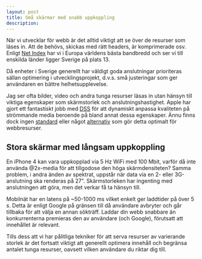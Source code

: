 ```yaml
---
layout: post
title: Små skärmar med snabb uppkoppling
description:
---
```


När vi utvecklar för webb är det alltid viktigt att se över de resurser som läses in. Att de behövs, skickas med rätt headers, är komprimerade osv. Enligt [Net Index](http://www.netindex.com/) har vi i Europa världens bästa bandbredd och ser vi till enskilda länder ligger Sverige på plats 13.

Då enheter i Sverige generellt har väldigt goda anslutningar prioriteras sällan optimering i utvecklingsprojekt, d.v.s. små justeringar som ger användaren en bättre helhetsupplevelse.

Jag ser ofta bilder, video och andra tunga resurser läsas in utan hänsyn till viktiga egenskaper som skärmstorlek och anslutningshastighet. Apple har gjort ett fantastiskt jobb med [DSS](http://dss.macosforge.org/) för att dynamiskt anpassa kvaliteten på strömmande media beroende på bland annat dessa egenskaper. Ännu finns dock ingen [standard](http://www.w3.org/community/respimg/) eller något [alternativ](http://www.alistapart.com/articles/responsive-images-how-they-almost-worked-and-what-we-need/) som gör detta optimalt för webbresurser.

## Stora skärmar med långsam uppkoppling

En iPhone 4 kan vara uppkopplad via 5 Hz WiFi med 100 Mbit, varför då inte använda @2x-media för att tillgodose den höga skärmdensiteten? Samma problem, i andra änden av spektrat, uppstår när data via en 2- eller 3G-anslutning ska renderas på 27". Skärmstorleken har ingenting med anslutningen att göra, men det verkar få ta hänsyn till.

Mobilnät har en latens på ~50-1000 ms vilket enkelt ger laddtider på över 5 s. Detta är enligt Google på gränsen till då användare avbryter och går tillbaka för att välja en annan sökträff. Laddar din webb snabbare än konkurrenterna premieras den av användare (och Google), förutsatt att innehållet är relevant.

Tills dess att vi har pålitliga tekniker för att serva resurser av varierande storlek är det fortsatt viktigt att generellt optimera innehåll och begränsa antalet tunga resurser, oavsett vilken användare du riktar dig till.